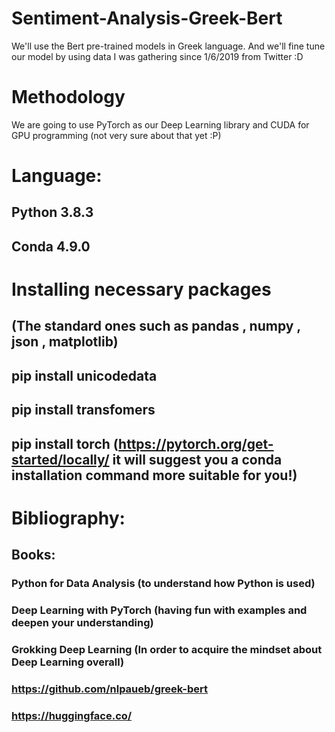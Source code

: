 # Sentiment-Analysis-Greek-Bert
 We'll use the Bert pre-trained models in Greek language. And we'll fine tune our model by using data I was gathering since 1/6/2019 from Twitter :D
 
# Methodology
 We are going to use PyTorch as our Deep Learning library and CUDA for GPU programming (not very sure about that yet :P)
 
# Language:
## Python 3.8.3
## Conda 4.9.0


# Installing necessary packages
## (The standard ones such as pandas , numpy , json , matplotlib)
## pip install unicodedata
## pip install transfomers
## pip install torch (https://pytorch.org/get-started/locally/ it will suggest you a conda installation command more suitable for you!)

# Bibliography:
## Books:
### Python for Data Analysis (to understand how Python is used)
### Deep Learning with PyTorch (having fun with examples and deepen your understanding)
### Grokking Deep Learning (In order to acquire the mindset about Deep Learning overall)
### https://github.com/nlpaueb/greek-bert
### https://huggingface.co/

